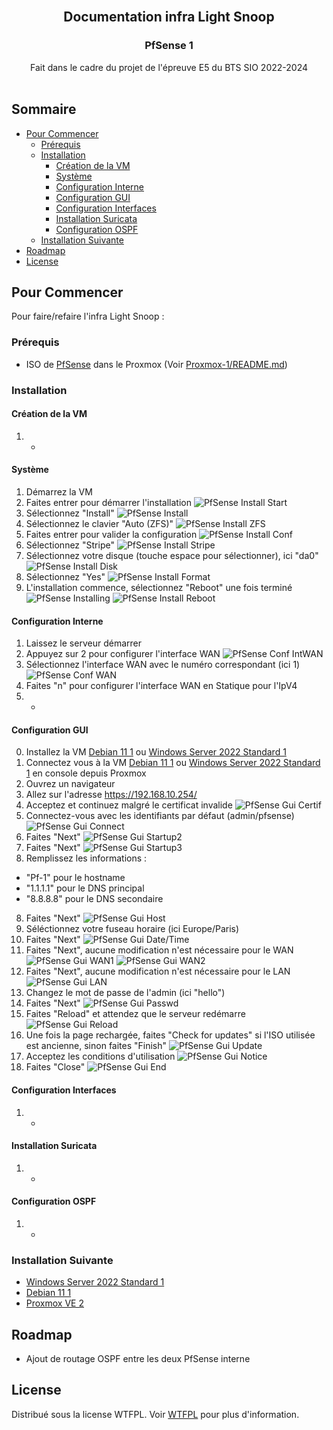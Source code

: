 <br/>
<p align="center">
  <h2 align="center">Documentation infra Light Snoop</h2>
  <h3 align="center">PfSense 1</h3>
  <p align="center">
    Fait dans le cadre du projet de l'épreuve E5 du BTS SIO 2022-2024
    <br/>
    <br/>
  </p>
</p>



## Sommaire

* [Pour Commencer](#Pour-Commencer)
  * [Prérequis](#Prérequis)
  * [Installation](#Installation)
    * [Création de la VM](#Création-de-la-VM)
    * [Système](#Système)
    * [Configuration Interne](#Configuration-Interne)
    * [Configuration GUI](#Configuration-GUI)
    * [Configuration Interfaces](#Configuration-Interfaces)
    * [Installation Suricata](#Installation-Suricata)
    * [Configuration OSPF](#Configuration-OSPF)
  * [Installation Suivante](#Installation-Suivante)
* [Roadmap](#Roadmap)
* [License](#License)

## Pour Commencer

Pour faire/refaire l'infra Light Snoop :

### Prérequis

* ISO de [PfSense](https://www.pfsense.org/download/) dans le Proxmox (Voir [Proxmox-1/README.md](/Proxmox-1/README.md#téléchargement-isos))

### Installation

#### Création de la VM

1. -

#### Système

1. Démarrez la VM
2. Faites entrer pour démarrer l'installation
![PfSense Install Start](/Img/Pf/Pf_Install-1.png?raw=true "PfSense Install Start")
3. Sélectionnez "Install"
![PfSense Install](/Img/Pf/Pf_Install-2.png?raw=true "PfSense Install")
4. Sélectionnez le clavier "Auto (ZFS)"
![PfSense Install ZFS](/Img/Pf/Pf_Install-3.png?raw=true "PfSense Install ZFS")
5. Faites entrer pour valider la configuration
![PfSense Install Conf](/Img/Pf/Pf_Install-4.png?raw=true "PfSense Install Conf")
6. Sélectionnez "Stripe"
![PfSense Install Stripe](/Img/Pf/Pf_Install-5.png?raw=true "PfSense Install Stripe")
7. Sélectionnez votre disque (touche espace pour sélectionner), ici "da0"
![PfSense Install Disk](/Img/Pf/Pf_Install-6.png?raw=true "PfSense Install Disk")
8. Sélectionnez "Yes"
![PfSense Install Format](/Img/Pf/Pf_Install-7.png?raw=true "PfSense Install Format")
9. L'installation commence, sélectionnez "Reboot" une fois terminé
![PfSense Installing](/Img/Pf/Pf_Install-8.png?raw=true "PfSense Installing")
![PfSense Install Reboot](/Img/Pf/Pf_Install-9.png?raw=true "PfSense Install Reboot")

#### Configuration Interne

1. Laissez le serveur démarrer
2. Appuyez sur 2 pour configurer l'interface WAN
![PfSense Conf IntWAN](/Img/Pf/Pf_Conf-1.png?raw=true "PfSense Conf IntWAN")
3. Sélectionnez l'interface WAN avec le numéro correspondant (ici 1)
![PfSense Conf WAN](/Img/Pf/Pf_Conf-2.png?raw=true "PfSense Conf WAN")
4. Faites "n" pour configurer l'interface WAN en Statique pour l'IpV4
5. -

#### Configuration GUI

0. Installez la VM [Debian 11 1](/Proxmox-1/Debian-1/README.md) ou [Windows Server 2022 Standard 1](/Proxmox-1/Windows-1/README.md)
1. Connectez vous à la VM [Debian 11 1](/Proxmox-1/Debian-1/README.md) ou [Windows Server 2022 Standard 1](/Proxmox-1/Windows-1/README.md) en console depuis Proxmox
2. Ouvrez un navigateur
3. Allez sur l'adresse https://192.168.10.254/
4. Acceptez et continuez malgré le certificat invalide
![PfSense Gui Certif](/Img/Pf/Pf_Gui-1.png?raw=true "PfSense Gui Certif")
4. Connectez-vous avec les identifiants par défaut (admin/pfsense)
![PfSense Gui Connect](/Img/Pf/Pf_Gui-2.png?raw=true "PfSense Gui Connect")
5. Faites "Next"
![PfSense Gui Startup2](/Img/Pf/Pf_Gui-3.png?raw=true "PfSense Gui Startup2")
6. Faites "Next"
![PfSense Gui Startup3](/Img/Pf/Pf_Gui-4.png?raw=true "PfSense Gui Startup3")
7. Remplissez les informations :
  * "Pf-1" pour le hostname
  * "1.1.1.1" pour le DNS principal
  * "8.8.8.8" pour le DNS secondaire
8. Faites "Next"
![PfSense Gui Host](/Img/Pf/Pf_Gui-5.png?raw=true "PfSense Gui Host")
9. Séléctionnez votre fuseau horaire (ici Europe/Paris)
10. Faites "Next"
![PfSense Gui Date/Time](/Img/Pf/Pf_Gui-6.png?raw=true "PfSense Gui Date/Time")
11. Faites "Next", aucune modification n'est nécessaire pour le WAN
![PfSense Gui WAN1](/Img/Pf/Pf_Gui-7.png?raw=true "PfSense Gui WAN1")
![PfSense Gui WAN2](/Img/Pf/Pf_Gui-8.png?raw=true "PfSense Gui WAN2")
12. Faites "Next", aucune modification n'est nécessaire pour le LAN
![PfSense Gui LAN](/Img/Pf/Pf_Gui-9.png?raw=true "PfSense Gui LAN")
13. Changez le mot de passe de l'admin (ici "hello")
14. Faites "Next"
![PfSense Gui Passwd](/Img/Pf/Pf_Gui-10.png?raw=true "PfSense Gui Passwd")
15. Faites "Reload" et attendez que le serveur redémarre
![PfSense Gui Reload](/Img/Pf/Pf_Gui-11.png?raw=true "PfSense Gui Reload")
16. Une fois la page rechargée, faites "Check for updates" si l'ISO utilisée est ancienne, sinon faites "Finish"
![PfSense Gui Update](/Img/Pf/Pf_Gui-12.png?raw=true "PfSense Gui Update")
17. Acceptez les conditions d'utilisation
![PfSense Gui Notice](/Img/Pf/Pf_Gui-13.png?raw=true "PfSense Gui Notice")
18. Faites "Close"
![PfSense Gui End](/Img/Pf/Pf_Gui-14.png?raw=true "PfSense Gui End")

#### Configuration Interfaces

1. -

#### Installation Suricata

1. -

#### Configuration OSPF

1. -

### Installation Suivante

* [Windows Server 2022 Standard 1](/Proxmox-1/Windows-1/README.md)
* [Debian 11 1](/Proxmox-1/Debian-1/README.md)
* [Proxmox VE 2](/Proxmox-2/README.md)

## Roadmap

* Ajout de routage OSPF entre les deux PfSense interne

## License

Distribué sous la license WTFPL. Voir [WTFPL](http://www.wtfpl.net/about/) pour plus d'information.